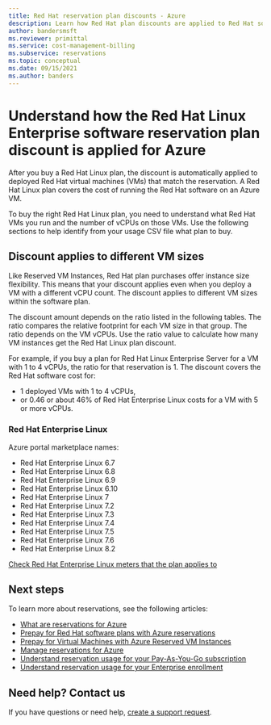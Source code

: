 ```yaml
---
title: Red Hat reservation plan discounts - Azure
description: Learn how Red Hat plan discounts are applied to Red Hat software on virtual machines.
author: bandersmsft
ms.reviewer: primittal
ms.service: cost-management-billing
ms.subservice: reservations
ms.topic: conceptual
ms.date: 09/15/2021
ms.author: banders
---
```

# Understand how the Red Hat Linux Enterprise software reservation plan discount is applied for Azure

After you buy a Red Hat Linux plan, the discount is automatically applied to deployed Red Hat virtual machines (VMs) that match the reservation. A Red Hat Linux plan covers the cost of running the Red Hat software on an Azure VM.

To buy the right Red Hat Linux plan, you need to understand what Red Hat VMs you run and the number of vCPUs on those VMs. Use the following sections to help identify from your usage CSV file what plan to buy.

## Discount applies to different VM sizes

Like Reserved VM Instances, Red Hat plan purchases offer instance size flexibility. This means that your discount applies even when you deploy a VM with a different vCPU count. The discount applies to different VM sizes within the software plan.

The discount amount depends on the ratio listed in the following tables. The ratio compares the relative footprint for each VM size in that group. The ratio depends on the VM vCPUs. Use the ratio value to calculate how many VM instances get the Red Hat Linux plan discount.

For example, if you buy a plan for Red Hat Linux Enterprise Server for a VM with 1 to 4 vCPUs, the ratio for that reservation is 1. The discount covers the Red Hat software cost for:

- 1 deployed VMs with 1 to 4 vCPUs,
- or 0.46 or about 46% of Red Hat Enterprise Linux costs for a VM with 5 or more vCPUs.

### Red Hat Enterprise Linux

Azure portal marketplace names:
- Red Hat Enterprise Linux 6.7
- Red Hat Enterprise Linux 6.8
- Red Hat Enterprise Linux 6.9
- Red Hat Enterprise Linux 6.10
- Red Hat Enterprise Linux 7
- Red Hat Enterprise Linux 7.2
- Red Hat Enterprise Linux 7.3
- Red Hat Enterprise Linux 7.4
- Red Hat Enterprise Linux 7.5
- Red Hat Enterprise Linux 7.6
- Red Hat Enterprise Linux 8.2

[Check Red Hat Enterprise Linux meters that the plan applies to](https://phoenixnap.com/kb/how-to-check-redhat-version)

## Next steps

To learn more about reservations, see the following articles:

- [What are reservations for Azure](save-compute-costs-reservations.md)
- [Prepay for Red Hat software plans with Azure reservations](../../virtual-machines/linux/prepay-suse-software-charges.md)
- [Prepay for Virtual Machines with Azure Reserved VM Instances](../../virtual-machines/prepay-reserved-vm-instances.md)
- [Manage reservations for Azure](manage-reserved-vm-instance.md)
- [Understand reservation usage for your Pay-As-You-Go subscription](understand-reserved-instance-usage.md)
- [Understand reservation usage for your Enterprise enrollment](understand-reserved-instance-usage-ea.md)

## Need help? Contact us

If you have questions or need help, [create a support request](https://portal.azure.com/#blade/Microsoft_Azure_Support/HelpAndSupportBlade/newsupportrequest).
